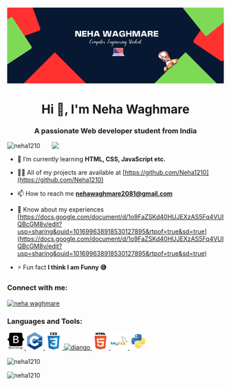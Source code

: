 ![logo](https://github.com/Neha1210/Neha1210/blob/main/NEHA%20WAGHMARE.png)
<h1 align="center">Hi 👋, I'm Neha Waghmare</h1>
<h3 align="center">A passionate Web developer student from India</h3>
<img align="right" width="400" src="https://miro.medium.com/max/1360/0*7Q3yvSIv_t0ioJ-Z.gif">
<p align="left"> <img src="https://komarev.com/ghpvc/?username=neha1210&label=Profile%20views&color=0e75b6&style=flat" alt="neha1210" /> </p>

- 🌱 I’m currently learning **HTML, CSS, JavaScript etc.**

- 👨‍💻 All of my projects are available at [https://github.com/Neha1210](https://github.com/Neha1210)

- 📫 How to reach me **nehawaghmare2081@gmail.com**

- 📄 Know about my experiences [https://docs.google.com/document/d/1o9FaZSKd40HUJEXzAS5Fq4VUIQBcGM8v/edit?usp=sharing&ouid=101699638918530127895&rtpof=true&sd=true](https://docs.google.com/document/d/1o9FaZSKd40HUJEXzAS5Fq4VUIQBcGM8v/edit?usp=sharing&ouid=101699638918530127895&rtpof=true&sd=true)

- ⚡ Fun fact **I think I am Funny 😅**

<h3 align="left">Connect with me:</h3>
<p align="left">
<a href="https://linkedin.com/in/neha waghmare" target="blank"><img align="center" src="https://raw.githubusercontent.com/rahuldkjain/github-profile-readme-generator/master/src/images/icons/Social/linked-in-alt.svg" alt="neha waghmare" height="30" width="40" /></a>
</p>

<h3 align="left">Languages and Tools:</h3>
<p align="left"> <a href="https://getbootstrap.com" target="_blank" rel="noreferrer"> <img src="https://raw.githubusercontent.com/devicons/devicon/master/icons/bootstrap/bootstrap-plain-wordmark.svg" alt="bootstrap" width="40" height="40"/> </a> <a href="https://www.w3schools.com/cpp/" target="_blank" rel="noreferrer"> <img src="https://raw.githubusercontent.com/devicons/devicon/master/icons/cplusplus/cplusplus-original.svg" alt="cplusplus" width="40" height="40"/> </a> <a href="https://www.w3schools.com/css/" target="_blank" rel="noreferrer"> <img src="https://raw.githubusercontent.com/devicons/devicon/master/icons/css3/css3-original-wordmark.svg" alt="css3" width="40" height="40"/> </a> <a href="https://www.djangoproject.com/" target="_blank" rel="noreferrer"> <img src="https://cdn.worldvectorlogo.com/logos/django.svg" alt="django" width="40" height="40"/> </a> <a href="https://www.w3.org/html/" target="_blank" rel="noreferrer"> <img src="https://raw.githubusercontent.com/devicons/devicon/master/icons/html5/html5-original-wordmark.svg" alt="html5" width="40" height="40"/> </a> <a href="https://www.mysql.com/" target="_blank" rel="noreferrer"> <img src="https://raw.githubusercontent.com/devicons/devicon/master/icons/mysql/mysql-original-wordmark.svg" alt="mysql" width="40" height="40"/> </a> <a href="https://www.python.org" target="_blank" rel="noreferrer"> <img src="https://raw.githubusercontent.com/devicons/devicon/master/icons/python/python-original.svg" alt="python" width="40" height="40"/> </a> </p>

<p><img align="center" src="https://github-readme-stats.vercel.app/api/top-langs?username=neha1210&show_icons=true&locale=en&layout=compact" alt="neha1210" /></p>

<p><img align="center" src="https://github-readme-streak-stats.herokuapp.com/?user=neha1210&" alt="neha1210" /></p>
